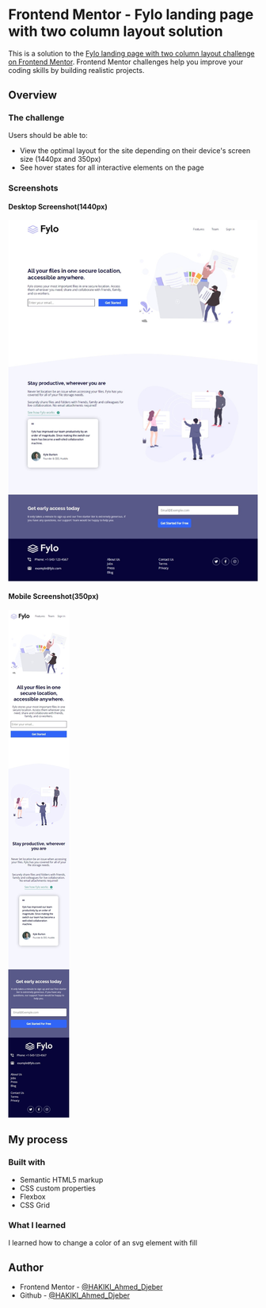 # Frontend Mentor - Fylo landing page with two column layout solution

This is a solution to the [Fylo landing page with two column layout challenge on Frontend Mentor](https://www.frontendmentor.io/challenges/fylo-landing-page-with-two-column-layout-5ca5ef041e82137ec91a50f5). Frontend Mentor challenges help you improve your coding skills by building realistic projects.

## Overview

### The challenge

Users should be able to:

- View the optimal layout for the site depending on their device's screen size (1440px and 350px)
- See hover states for all interactive elements on the page

### Screenshots

#### Desktop Screenshot(1440px)

![](./design/Desktop.jpeg)

#### Mobile Screenshot(350px)

![](./design/Mobile.jpeg)

## My process

### Built with

- Semantic HTML5 markup
- CSS custom properties
- Flexbox
- CSS Grid

### What I learned

I learned how to change a color of an svg element with fill

## Author

- Frontend Mentor - [@HAKIKI_Ahmed_Djeber](https://www.frontendmentor.io/profile/HakikiAhmedDjeber)
- Github - [@HAKIKI_Ahmed_Djeber](https://github.com/HakikiAhmedDjeber)
